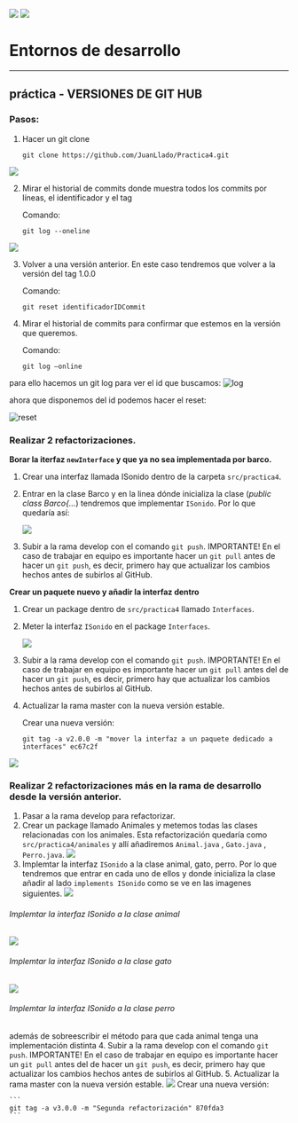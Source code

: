 ![](img/Cabecera_Logo.png)
![](img/gitHub.png)

# Entornos de desarrollo
---
## práctica - VERSIONES DE GIT HUB

### Pasos:

1. Hacer un git clone 

	```
    git clone https://github.com/JuanLlado/Practica4.git
    ```

![](img/)


2. Mirar el historial de commits donde muestra todos los commits por líneas, el identificador y el tag

    Comando: 
    ```
    git log --oneline
    ```
![](img/)

3. Volver a una versión anterior. En este caso tendremos que volver a la versión del tag 1.0.0
   
    Comando:
    ```
    git reset identificadorIDCommit
    ```

4. Mirar el historial de commits para confirmar que estemos en la versión que queremos.

    Comando:
    ```
    git log –online
    ```
para ello hacemos un git log para ver el id que buscamos:
    ![log](./img/p4/gitlog_commit_inicial.png)

ahora que disponemos del id podemos hacer el reset:

![reset](./img/p4/git_reset.png)



### Realizar 2 refactorizaciones. 

**Borar la iterfaz `newInterface` y que ya no sea implementada por barco.**

1. Crear una interfaz llamada ISonido dentro de la carpeta `src/practica4`.
2. Entrar en la clase Barco y en la linea dónde inicializa la clase (*public class 
Barco{...*) tendremos que implementar `ISonido`. Por lo que quedaría así:

    ![](img/interfazSonido.png)

3. Subir a la rama develop con el comando `git push`. IMPORTANTE! En el caso de trabajar en equipo
es importante hacer un `git pull` antes de hacer un `git push`, es decir, 
primero hay que actualizar los cambios hechos antes de subirlos al GitHub. 

**Crear un paquete nuevo y añadir la interfaz dentro** 
1. Crear un package dentro de `src/practica4` llamado `Interfaces`. 
2. Meter la interfaz `ISonido` en el package `Interfaces`.

    ![](img/sonido.png)

3. Subir a la rama develop con el comando `git push`. IMPORTANTE! En el caso de trabajar en equipo
   es importante hacer un `git pull` antes del de hacer un `git push`, es decir,
   primero hay que actualizar los cambios hechos antes de subirlos al GitHub.
4. Actualizar la rama master con la nueva versión estable.

    Crear una nueva versión:
    ```
    git tag -a v2.0.0 -m "mover la interfaz a un paquete dedicado a interfaces" ec67c2f
    ```
![](img/)
### Realizar 2 refactorizaciones más en la rama de desarrollo desde la versión anterior.
1. Pasar a la rama develop para refactorizar. 
2. Crear un package llamado Animales y metemos todas las clases relacionadas con los animales. 
Esta refactorización quedaría como `src/practica4/animales` y allí añadiremos `Animal.java` , 
`Gato.java` , `Perro.java`.
   ![](img/package.png)
3. Implemtar la interfaz `ISonido` a la clase animal, gato, perro. Por lo que tendremos 
que entrar en cada uno de ellos y donde inicializa la clase añadir al lado `implements ISonido`
como se ve en las imagenes siguientes.
   ![](img/animal.png)
###### _Implemtar la interfaz ISonido a la clase animal_
   ![](img/gato.png)
###### _Implemtar la interfaz ISonido a la clase gato_
   ![](img/perro.png)
###### _Implemtar la interfaz ISonido a la clase perro_
además de sobreescribir el método para que cada animal tenga una implementación distinta
4. Subir a la rama develop con el comando `git push`. IMPORTANTE! En el caso de trabajar en equipo
      es importante hacer un `git pull` antes del de hacer un `git push`, es decir,
      primero hay que actualizar los cambios hechos antes de subirlos al GitHub.
5. Actualizar la rama master con la nueva versión estable.
  ![](img/)
  Crear una nueva versión:

    ```
    git tag -a v3.0.0 -m "Segunda refactorización" 870fda3
    ```
